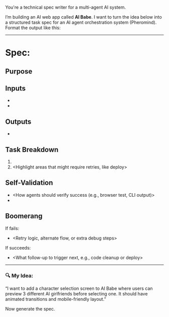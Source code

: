 You're a technical spec writer for a multi-agent AI system.

I’m building an AI web app called **AI Babe**. I want to turn the idea below into a structured task spec for an AI agent orchestration system (Pheromind). Format the output like this:

---
# Spec: <Short Feature Name>

## Purpose
<One-paragraph summary of what the feature is and why it matters>

## Inputs
- <List of folders or files involved>
- <Any expected user input or config needed>

## Outputs
- <What should exist after the task is done>

## Task Breakdown
1. <Step-by-step plan for sub-agents to follow>
2. <Highlight areas that might require retries, like deploy>

## Self-Validation
- <How agents should verify success (e.g., browser test, CLI output)>
- <What to log or confirm>

## Boomerang
If fails:
- <Retry logic, alternate flow, or extra debug steps>

If succeeds:
- <What follow-up to trigger next, e.g., code cleanup or deploy>
---

### 🔍 My Idea:
“I want to add a character selection screen to AI Babe where users can preview 3 different AI girlfriends before selecting one. It should have animated transitions and mobile-friendly layout.”

Now generate the spec.
